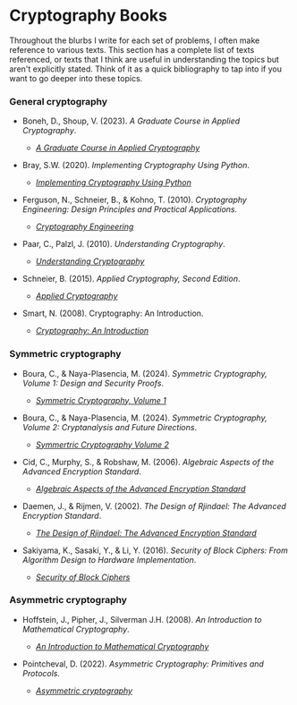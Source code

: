 # Cryptography Books

Throughout the blurbs I write for each set of problems, I often make reference to various texts. This section has a complete list of texts referenced, or texts that I think are useful in understanding the topics but aren't explicitly stated. Think of it as a quick bibliography to tap into if you want to go deeper into these topics.

### General cryptography

- Boneh, D., Shoup, V. (2023). _A Graduate Course in Applied Cryptography_.
  - [_A Graduate Course in Applied Cryptography_](https://crypto.stanford.edu/~dabo/cryptobook/BonehShoup_0_6.pdf)  

- Bray, S.W. (2020). _Implementing Cryptography Using Python_.
  - [_Implementing Cryptography Using Python_](https://www.wiley.com/en-ca/Implementing+Cryptography+Using+Python-p-9781119612209)
 
- Ferguson, N., Schneier, B., & Kohno, T. (2010). _Cryptography Engineering: Design Principles and Practical Applications._
  - [_Cryptography Engineering_](https://onlinelibrary.wiley.com/doi/book/10.1002/9781118722367)

- Paar, C., Palzl, J. (2010). _Understanding Cryptography_.
  - [_Understanding Cryptography_](https://link.springer.com/book/10.1007/978-3-642-04101-3)

- Schneier, B. (2015). _Applied Cryptography, Second Edition_.
  - [_Applied Cryptography_](https://onlinelibrary.wiley.com/doi/book/10.1002/9781119183471)

- Smart, N. (2008). Cryptography: An Introduction.
  - [_Cryptography: An Introduction_](https://www.cs.umd.edu/~waa/414-F11/IntroToCrypto.pdf)

### Symmetric cryptography

- Boura, C., & Naya-Plasencia, M. (2024). _Symmetric Cryptography, Volume 1: Design and Security Proofs_.
  - [_Symmetric Cryptography, Volume 1_](https://onlinelibrary.wiley.com/doi/book/10.1002/9781394256358)

 
- Boura, C., & Naya-Plasencia, M. (2024). _Symmetric Cryptography, Volume 2: Cryptanalysis and Future Directions_.
  - [_Symmertric Cryptography Volume 2_](https://onlinelibrary.wiley.com/doi/book/10.1002/9781394256327)


- Cid, C., Murphy, S., & Robshaw, M. (2006). _Algebraic Aspects of the Advanced Encryption Standard_.
  - [_Algebraic Aspects of the Advanced Encryption Standard_](https://link.springer.com/book/10.1007/978-0-387-36842-9)


- Daemen, J., & Rijmen, V. (2002). _The Design of Rjindael: The Advanced Encryption Standard_.
  - [_The Design of Rjindael: The Advanced Encryption Standard_](https://link.springer.com/book/10.1007/978-3-662-60769-5)


- Sakiyama, K., Sasaki, Y., & Li, Y. (2016). _Security of Block Ciphers: From Algorithm Design to Hardware Implementation_.
  - [_Security of Block Ciphers_](https://www.wiley.com/en-us/Security+of+Block+Ciphers%3A+From+Algorithm+Design+to+Hardware+Implementation-p-9781118660010)


### Asymmetric cryptography

- Hoffstein, J., Pipher, J., Silverman J.H. (2008). _An Introduction to Mathematical Cryptography_.
  - [_An Introduction to Mathematical Cryptography_](https://link.springer.com/book/10.1007/978-0-387-77993-5)

- Pointcheval, D. (2022). _Asymmetric Cryptography: Primitives and Protocols._
  - [_Asymmetric cryptography_](https://onlinelibrary.wiley.com/doi/book/10.1002/9781394188369)
